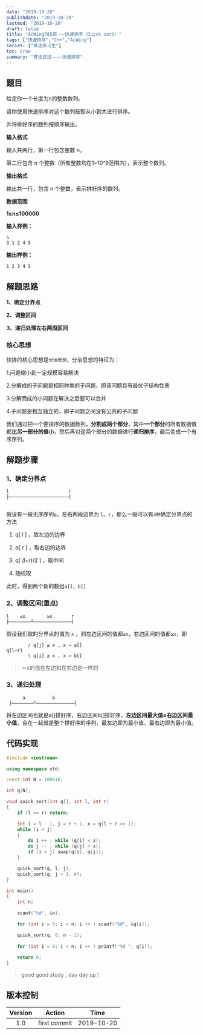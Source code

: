 ```yaml
---
data: "2019-10-20"
publishdate: "2019-10-20"
lastmod: "2019-10-20"
draft: false
title: "AcWing785题 ——快速排序（Quick sort）"
tags: ["快速排序","C++","AcWing"]
series: ["算法练习生"]
toc: true
summary: "算法日记————快速排序"
---
```

## 题目

给定你一个长度为n的整数数列。

请你使用快速排序对这个数列按照从小到大进行排序。

并将排好序的数列按顺序输出。

**输入格式**

输入共两行，第一行包含整数 n。

第二行包含 n 个整数（所有整数均在1~10^9范围内），表示整个数列。

**输出格式**

输出共一行，包含 n 个整数，表示排好序的数列。

**数据范围**

**1≤n≤100000**

**输入样例：**

```text
5
3 1 2 4 5
```

**输出样例：**

```text
1 2 3 4 5
```


## 解题思路

**1、确定分界点**

**2、调整区间**

**3、递归处理左右两段区间**

### 核心思想

快排的核心思想是`分治思想`，分治思想的特征为：

1.问题缩小到一定规模容易解决

2.分解成的子问题是相同种类的子问题，即该问题具有最优子结构性质

3.分解而成的小问题在解决之后要可以合并

4.子问题是相互独立的，即子问题之间没有公共的子问题

我们通过把一个要排序的数据数列，**分割成两个部分**，其中**一个部分**的所有数据值都**比另一部分的值小**，然后再对这两个部分的数据进行**递归排序**，最后变成一个有序序列。

## 解题步骤

### 1、确定分界点

```text
l                      r
├——————————————————————┤
          
```
假设有一段无序序列`q`，左右两段边界为 `l`、`r`，那么一般可以有`4种`确定分界点的方法

1. q[ l ] ，取左边的边界

2. q[ r ] ，取右边的边界

3. q[ (l+r)/2 ] ，取中间

4. 随机取

此时，得到两个新的数组`a[]`，`b[]`

### 2、调整区间(重点)

```text
l    ≤x        ≥x       r        
├————————┴——————————————┤          
```

假设我们取的分界点的值为 `x` ，则左边区间的值都`≤x`，右边区间的值都`≥x`，即

```text
        / q[j] ≤ x , x → a[]
q[l~r]
        \ q[i] ≥ x , x → b[]
```
> ＝x的值在左边和在右边是一样的

### 3、递归处理

```text
      a          b
 ├————————┴——————————————┤
```
将左边区间也就是a[]排好序，右边区间b[]排好序，**左边区间最大值≤右边区间最小值**，合在一起就是整个排好序的序列，最左边即为最小值，最右边即为最小值。


## 代码实现

```C++
#include <iostream>

using namespace std;

const int N = 100010;

int q[N];

void quick_sort(int q[], int l, int r)
{
    if (l >= r) return;

    int i = l - 1, j = r + 1, x = q[l + r >> 1];
    while (i < j)
    {
        do i ++ ; while (q[i] < x);
        do j -- ; while (q[j] > x);
        if (i < j) swap(q[i], q[j]);
    }

    quick_sort(q, l, j);
    quick_sort(q, j + 1, r);
}

int main()
{
    int n;
    
    scanf("%d", &n);

    for (int i = 0; i < n; i ++ ) scanf("%d", &q[i]);

    quick_sort(q, 0, n - 1);
    
    for (int i = 0; i < n; i ++ ) printf("%d ", q[i]);
    
    return 0;
}
```

> good good study , day day up !

## 版本控制
Version|Action|Time
:-:|:-:|:-:
1.0|first commit|2019-10-20
